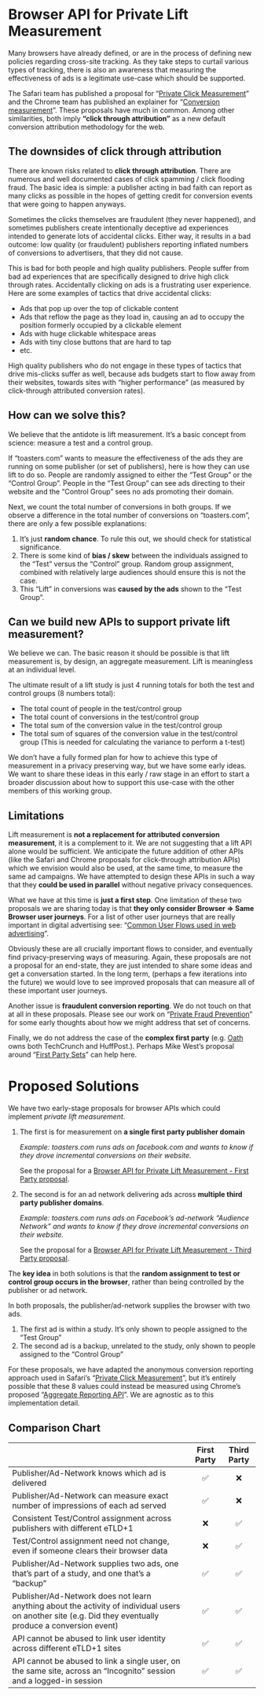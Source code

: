 # Browser API for Private Lift Measurement
Many browsers have already defined, or are in the process of defining new policies regarding cross-site tracking. As they take steps to curtail various types of tracking, there is also an awareness that measuring the effectiveness of ads is a legitimate use-case which should be supported.

The Safari team has published a proposal for “[Private Click Measurement](https://wicg.github.io/ad-click-attribution/index.html)” and the Chrome team has published an explainer for “[Conversion measurement](https://github.com/csharrison/conversion-measurement-api)”. These proposals have much in common. Among other similarities, both imply **“click through attribution”** as a new default conversion attribution methodology for the web.

## The downsides of click through attribution

There are known risks related to **click through attribution**. There are numerous and well documented cases of click spamming / click flooding fraud. The basic idea is simple: a publisher acting in bad faith can report as many clicks as possible in the hopes of getting credit for conversion events that were going to happen anyways.

Sometimes the clicks themselves are fraudulent (they never happened), and sometimes publishers create intentionally deceptive ad experiences intended to generate lots of accidental clicks. Either way, it results in a bad outcome: low quality (or fraudulent) publishers reporting inflated numbers of conversions to advertisers, that they did not cause.

This is bad for both people and high quality publishers. People suffer from bad ad experiences that are specifically designed to drive high click through rates. Accidentally clicking on ads is a frustrating user experience. Here are some examples of tactics that drive accidental clicks:
- Ads that pop up over the top of clickable content
- Ads that reflow the page as they load in, causing an ad to occupy the position formerly occupied by a clickable element
- Ads with huge clickable whitespace areas
- Ads with tiny close buttons that are hard to tap
- etc.

High quality publishers who do not engage in these types of tactics that drive mis-clicks suffer as well, because ads budgets start to flow away from their websites, towards sites with “higher performance” (as measured by click-through attributed conversion rates).

## How can we solve this?

We believe that the antidote is lift measurement. It’s a basic concept from science: measure a test and a control group. 

If “toasters.com” wants to measure the effectiveness of the ads they are running on some publisher (or set of publishers), here is how they can use lift to do so. People are randomly assigned to either the “Test Group” or the “Control Group”. People in the “Test Group” can see ads directing to their website and the “Control Group” sees no ads promoting their domain.

Next, we count the total number of conversions in both groups. If we observe a difference in the total number of conversions on “toasters.com”, there are only a few possible explanations:

1. It’s just **random chance**. To rule this out, we should check for statistical significance.
2. There is some kind of **bias / skew** between the individuals assigned to the “Test” versus the “Control” group. Random group assignment, combined with relatively large audiences should ensure this is not the case.  
3. This “Lift” in conversions was **caused by the ads** shown to the “Test Group”.

## Can we build new APIs to support private lift measurement?

We believe we can. The basic reason it should be possible is that lift measurement is, by design, an aggregate measurement. Lift is meaningless at an individual level.

The ultimate result of a lift study is just 4 running totals for both the test and control groups (8 numbers total):
- The total count of people in the test/control group
- The total count of conversions in the test/control group
- The total sum of the conversion value in the test/control group
- The total sum of squares of the conversion value in the test/control group (This is needed for calculating the variance to perform a t-test)

We don’t have a fully formed plan for how to achieve this type of measurement in a privacy preserving way, but we have some early ideas. We want to share these ideas in this early / raw stage in an effort to start a broader discussion about how to support this use-case with the other members of this working group.

## Limitations

Lift measurement is **not a replacement for attributed conversion measurement**, it is a complement to it. We are not suggesting that a lift API alone would be sufficient. We anticipate the future addition of other APIs (like the Safari and Chrome proposals for click-through attribution APIs) which we envision would also be used, at the same time, to measure the same ad campaigns. We have attempted to design these APIs in such a way that they **could be used in parallel** without negative privacy consequences.

What we have at this time is **just a first step**. One limitation of these two proposals we are sharing today is that **they only consider Browser => Same Browser user journeys**. For a list of other user journeys that are really important in digital advertising see: “[Common User Flows used in web advertising](https://github.com/w3c/web-advertising/blob/master/common-user-flows-in-web-advertising.md)”.

Obviously these are all crucially important flows to consider, and eventually find privacy-preserving ways of measuring. Again, these proposals are not a proposal for an end-state, they are just intended to share some ideas and get a conversation started. In the long term, (perhaps a few iterations into the future) we would love to see improved proposals that can measure all of these important user journeys.

Another issue is **fraudulent conversion reporting**. We do not touch on that at all in these proposals. Please see our work on “[Private Fraud Prevention](https://github.com/siyengar/private-fraud-prevention)” for some early thoughts about how we might address that set of concerns.

Finally, we do not address the case of the **complex first party** (e.g. [Oath](https://www.oath.com/our-brands/) owns both TechCrunch and HuffPost.). Perhaps Mike West’s proposal around “[First Party Sets](https://mikewest.github.io/first-party-sets/)” can help here.

# Proposed Solutions

We have two early-stage proposals for browser APIs which could implement *private lift measurement*. 

1. The first is for measurement on **a single first party publisher domain** 
   
   *Example: toasters.com runs ads on facebook.com and wants to know if they drove incremental conversions on their website.*
   
   See the proposal for a [Browser API for Private Lift Measurement - First Party proposal](https://github.com/w3c/web-advertising/blob/master/private-lift-measurement-first-party.md).
2. The second is for an ad network delivering ads across **multiple third party publisher domains**.
   
   *Example: toasters.com runs ads on Facebook’s ad-network “Audience Network” and wants to know if they drove incremental conversions on their website.*
   
   See the proposal for a [Browser API for Private Lift Measurement - Third Party proposal](https://github.com/w3c/web-advertising/blob/master/private-lift-measurement-third-party.md).

The **key idea** in both solutions is that the **random assignment to test or control group occurs in the browser**, rather than being controlled by the publisher or ad network. 

In both proposals, the publisher/ad-network supplies the browser with two ads. 
1. The first ad is within a study. It’s only shown to people assigned to the “Test Group”
2. The second ad is a backup, unrelated to the study, only shown to people assigned to the “Control Group”

For these proposals, we have adapted the anonymous conversion reporting approach used in Safari’s “[Private Click Measurement](https://wicg.github.io/ad-click-attribution/index.html)”, but it’s entirely possible that these 8 values could instead be measured using Chrome’s proposed “[Aggregate Reporting API](https://github.com/csharrison/aggregate-reporting-api)”. We are agnostic as to this implementation detail.

## Comparison Chart

|                                | First Party | Third Party |
| -------------------------------|:-----------:|:-----------:|
| Publisher/Ad-Network knows which ad is delivered | ✅ | ❌ |
| Publisher/Ad-Network can measure exact number of impressions of each ad served | ✅ | ❌ |
| Consistent Test/Control assignment across publishers with different eTLD+1 | ❌ | ✅ |
| Test/Control assignment need not change, even if someone clears their browser data | ❌ | ✅ |
| Publisher/Ad-Network supplies two ads, one that’s part of a study, and one that’s a “backup” | ✅ | ✅ |
| Publisher/Ad-Network does not learn anything about the activity of individual users on another site (e.g. Did they eventually produce a conversion event) | ✅ | ✅ |
| API cannot be abused to link user identity across different eTLD+1 sites | ✅ | ✅ |
| API cannot be abused to link a single user, on the same site, across an “Incognito” session and a logged-in session | ✅ | ✅ |

